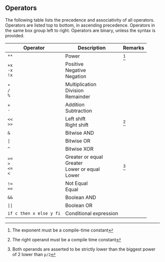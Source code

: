 ## Operators

The following table lists the precedence and associativity of all operators. Operators are listed top to bottom, in ascending precedence. Operators in the same box group left to right. Operators are binary, unless the syntax is provided.

| Operator                        | Description                                                       | Remarks |
|---------------------------------|-------------------------------------------------------------------|---------|
| `**` <br>                       | Power                                                             |  [^1]   |
| `+x` <br> `-x` <br> `!x` <br>   | Positive <br> Negative <br> Negation <br>                         |         |
| `*` <br> `/` <br> `%` <br>      | Multiplication <br>  Division <br>  Remainder <br>                |         |
| `+` <br> `-` <br>               | Addition <br>  Subtraction <br>                                   |         |
| `<<` <br> `>>` <br>             | Left shift <br>  Right shift <br>                                 |  [^2]   |
| `&`                             | Bitwise AND                                                       |         |
| <code>&#124;</code>             | Bitwise OR                                                        |         |
| `^`                             | Bitwise XOR                                                       |         |
| `>=` <br> `>` <br> `<=` <br> `<`| Greater or equal <br> Greater <br> Lower or equal <br> Lower <br> |  [^3]   |
| `!=` <br> `==` <br>             | Not Equal <br> Equal  <br>                                        |         |
| `&&`                            | Boolean AND                                                       |         |
| <code>&#124;&#124;</code>       | Boolean OR                                                        |         |
| `if c then x else y fi`         | Conditional expression                                            |         |



[^1]: The exponent must be a compile-time constant

[^2]: The right operand must be a compile time constant

[^3]: Both operands are asserted to be strictly lower than the biggest power of 2 lower than `p/2`